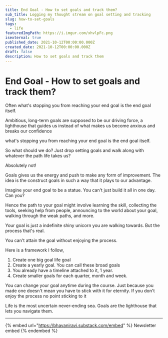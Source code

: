 ```yaml
---
title: End Goal - How to set goals and track them?
sub_title: Logging my thought stream on goal setting and tracking
slug: how-to-set-goals
tags:
  - life
featuredImgPath: https://i.imgur.com/xhvlpFc.png
isexternal: true
published_date: 2021-10-12T00:00:00.000Z
created_date: 2021-10-12T00:00:00.000Z
draft: false
description: How to set goals and track them
---
```


# End Goal - How to set goals and track them?

Often what's stopping you from reaching your end goal is the end goal itself.

Ambitious, long-term goals are supposed to be our driving force, a lighthouse that guides us instead of what makes us become anxious and breaks our confidence

what's stopping you from reaching your end goal is the end goal itself.

So what should we do? Just drop setting goals and walk along with whatever the path life takes us?

Absolutely not!

Goals gives us the energy and push to make any form of improvement. The idea is the construct goals in such a way that it plays to our advantage.

Imagine your end goal to be a statue. You can't just build it all in one day. Can you?

Hence the path to your goal might involve learning the skill, collecting the tools, seeking help from people, announcing to the world about your goal, walking through the weak paths, and more.

Your goal is just a indefinite shiny unicorn you are walking towards. But the process that's real.

You can't attain the goal without enjoying the process.

Here is a framework I follow,

1. Create one big goal life goal
2. Create a yearly goal. You can call these broad goals
3. You already have a timeline attached to it, 1 year.
4. Create smaller goals for each quarter, month and week.

You can change your goal anytime during the course. Just because you made one doesn't mean you have to stick with it for eternity. If you don't enjoy the process no point sticking to it

Life is the most uncertain never-ending sea. Goals are the lighthouse that lets you navigate them.

***

{% embed url="https://bhavaniravi.substack.com/embed" %}
Newsletter embed
{% endembed %}
